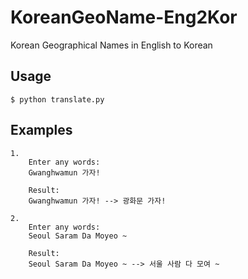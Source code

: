# KoreanGeoName-Eng2Kor

Korean Geographical Names in English to Korean

## Usage

    $ python translate.py

## Examples

    1.
        Enter any words:
        Gwanghwamun 가자!

        Result:
        Gwanghwamun 가자! --> 광화문 가자!

    2.
        Enter any words:
        Seoul Saram Da Moyeo ~

        Result:
        Seoul Saram Da Moyeo ~ --> 서울 사람 다 모여 ~
